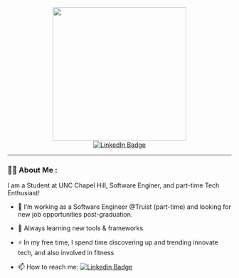 <div id="header" align="center">
  <img src="https://user-images.githubusercontent.com/69515228/211465989-ae9ae7bf-0710-4b9b-8ac4-24f6f62bfacd.gif" width="300"/>
  <div id="badges">
  <a href="https://www.linkedin.com/in/kailash-muthu">
    <img src="https://img.shields.io/badge/LinkedIn-blue?style=for-the-badge&logo=linkedin&logoColor=white" alt="LinkedIn Badge"/>
  </a>
  </div>
  <img src="https://komarev.com/ghpvc/?username=kailash-unc&style=flat-square&color=blue" alt=""/>

</div>

---

### :man_technologist: About Me :

I am a Student at UNC Chapel Hill, Software Enginer, and part-time Tech Enthusiast!

- :telescope: I’m working as a Software Engineer @Truist (part-time) and looking for new job opportunities post-graduation.

- :seedling: Always learning new tools & frameworks

- :zap: In my free time, I spend time discovering up and trending innovate tech, and also involved in fitness

- :mailbox: How to reach me: [![Linkedin Badge](https://img.shields.io/badge/-Kailash_Muthu-blue?style=flat&logo=Linkedin&logoColor=white)](https://www.linkedin.com/in/kailash-muthu)



<!---
kailash-unc/kailash-unc is a ✨ special ✨ repository because its `README.md` (this file) appears on your GitHub profile.
You can click the Preview link to take a look at your changes.
--->
